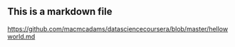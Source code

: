 ## This is a markdown file
https://github.com/macmcadams/datasciencecoursera/blob/master/hellowworld.md
